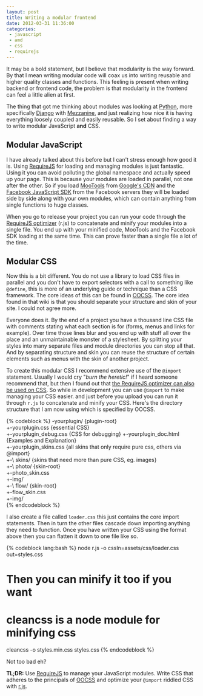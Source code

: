 ```yaml
---
layout: post
title: Writing a modular frontend
date: 2012-03-31 11:36:00
categories:
 - javascript
 - amd
 - css
 - requirejs
---
```


It may be a bold statement, but I believe that modularity is the way forward. By that I mean writing modular code will coax us into writing reusable and higher quality classes and functions. This feeling is present when writing backend or frontend code, the problem is that modularity in the frontend can feel a little alien at first.

The thing that got me thinking about modules was looking at [Python](http://www.python.org/), more specifically [Django](https://www.djangoproject.com/) with [Mezzanine](http://mezzanine.jupo.org/), and just realizing how nice it is having everything loosely coupled and easily reusable. So I set about finding a way to write modular JavaScript **and** CSS.

<!-- more -->

## Modular JavaScript

I have already talked about this before but I can't stress enough how good it is. Using [RequireJS](http://requirejs.org/) for loading and managing modules is just fantastic. Using it you can avoid polluting the global namespace and actually speed up your page. This is because your modules are loaded in parallel, not one after the other. So if you load [MooTools](http://mootools.net/) from [Google's CDN](https://code.google.com/apis/libraries/devguide.html) and the [Facebook JavaScript SDK](https://developers.facebook.com/docs/reference/javascript/) from the Facebook servers they will be loaded side by side along with your own modules, which can contain anything from single functions to huge classes.

When you go to release your project you can run your code through the [RequireJS optimizer](http://requirejs.org/docs/optimization.html) (r.js) to concatenate and minify your modules into a single file. You end up with your minified code, MooTools and the Facebook SDK loading at the same time. This can prove faster than a single file a lot of the time.

## Modular CSS

Now this is a bit different. You do not use a library to load CSS files in parallel and you don't have to export selectors with a call to something like `@define`, this is more of an underlying guide or technique than a CSS framework. The core ideas of this can be found in [OOCSS](https://github.com/stubbornella/oocss/wiki). The core idea found in that wiki is that you should separate your structure and skin of your site. I could not agree more.

Everyone does it. By the end of a project you have a thousand line CSS file with comments stating what each section is for (forms, menus and links for example). Over time those lines blur and you end up with stuff all over the place and an unmaintainable monster of a stylesheet. By splitting your styles into many separate files and module directories you can stop all that. And by separating structure and skin you can reuse the structure of certain elements such as menus with the skin of another project.

To create this modular CSS I recommend extensive use of the `@import` statement. Usually I would cry "*burn the heretic!*" if I heard someone recommend that, but then I found out that [the RequireJS optimizer can also be used on CSS](http://requirejs.org/docs/optimization.html#onecss). So while in development you can use `@import` to make managing your CSS easier. and just before you upload you can run it through `r.js` to concatenate and minify your CSS. Here's the directory structure that I am now using which is specified by OOCSS.

{% codeblock %}
\-yourplugin/ {plugin-root}  
+-yourplugin.css {essential CSS}  
+-yourplugin_debug.css {CSS for debugging} 
+-yourplugin_doc.html {Examples and Explanation}  
+-yourplugin_skins.css {all skins that only require pure css, others via @import}  
+-\ skins/ {skins that need more than pure CSS, eg. images}  
  +-\ photo/ {skin-root}  
    +-photo_skin.css  
    +-img/  
  +-\ flow/ {skin-root}  
    +-flow_skin.css  
    +-img/  
{% endcodeblock %}

I also create a file called `loader.css` this just contains the core import statements. Then in turn the other files cascade down importing anything they need to function. Once you have written your CSS using the format above then you can flatten it down to one file like so.

{% codeblock lang:bash %}
node r.js -o cssIn=assets/css/loader.css out=styles.css

# Then you can minify it too if you want
# cleancss is a node module for minifying css
cleancss -o styles.min.css styles.css
{% endcodeblock %}

Not too bad eh?

**TL;DR:** Use [RequireJS](http://requirejs.org/) to manage your JavaScript modules. Write CSS that adheres to the principals of [OOCSS](https://github.com/stubbornella/oocss/wiki) and optimize your `@import` riddled CSS with [r.js](http://requirejs.org/docs/optimization.html#onecss).